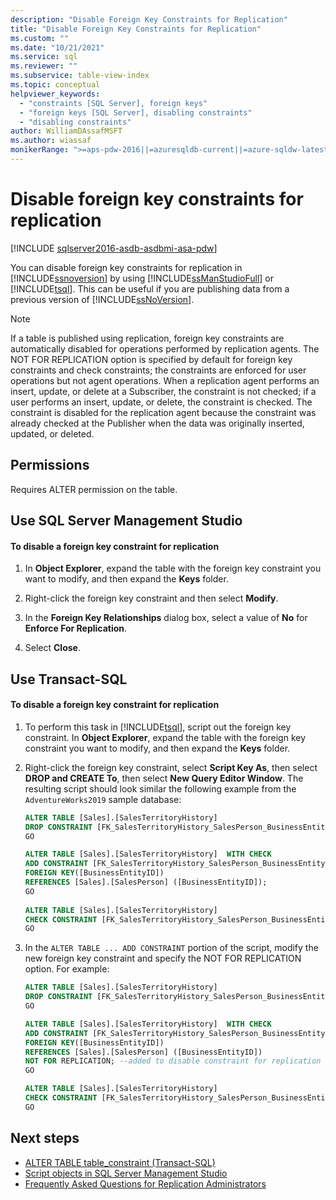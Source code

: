 ```yaml
---
description: "Disable Foreign Key Constraints for Replication"
title: "Disable Foreign Key Constraints for Replication"
ms.custom: ""
ms.date: "10/21/2021"
ms.service: sql
ms.reviewer: ""
ms.subservice: table-view-index
ms.topic: conceptual
helpviewer_keywords: 
  - "constraints [SQL Server], foreign keys"
  - "foreign keys [SQL Server], disabling constraints"
  - "disabling constraints"
author: WilliamDAssafMSFT
ms.author: wiassaf
monikerRange: ">=aps-pdw-2016||=azuresqldb-current||=azure-sqldw-latest||>=sql-server-2016||>=sql-server-linux-2017||=azuresqldb-mi-current"
---
```

# Disable foreign key constraints for replication
[!INCLUDE [sqlserver2016-asdb-asdbmi-asa-pdw](../../includes/applies-to-version/sqlserver2016-asdb-asdbmi-asa-pdw.md)]

  You can disable foreign key constraints for replication in [!INCLUDE[ssnoversion](../../includes/ssnoversion-md.md)] by using [!INCLUDE[ssManStudioFull](../../includes/ssmanstudiofull-md.md)] or [!INCLUDE[tsql](../../includes/tsql-md.md)]. This can be useful if you are publishing data from a previous version of [!INCLUDE[ssNoVersion](../../includes/ssnoversion-md.md)].  
 
> [!NOTE]  
>  If a table is published using replication, foreign key constraints are automatically disabled for operations performed by replication agents. The NOT FOR REPLICATION option is specified by default for foreign key constraints and check constraints; the constraints are enforced for user operations but not agent operations. When a replication agent performs an insert, update, or delete at a Subscriber, the constraint is not checked; if a user performs an insert, update, or delete, the constraint is checked. The constraint is disabled for the replication agent because the constraint was already checked at the Publisher when the data was originally inserted, updated, or deleted.  
  
## <a name="Security"></a><a name="Permissions"></a> Permissions  
 Requires ALTER permission on the table.  
  
##  <a name="SSMSProcedure"></a> Use SQL Server Management Studio  
  
#### To disable a foreign key constraint for replication  
  
1.  In **Object Explorer**, expand the table with the foreign key constraint you want to modify, and then expand the **Keys** folder.  
  
2.  Right-click the foreign key constraint and then select **Modify**.  
  
3.  In the **Foreign Key Relationships** dialog box, select a value of **No** for **Enforce For Replication**.  
  
4.  Select **Close**.  

##  <a name="TsqlProcedure"></a> Use Transact-SQL  
  
#### To disable a foreign key constraint for replication  
  
1.  To perform this task in [!INCLUDE[tsql](../../includes/tsql-md.md)], script out the foreign key constraint. In **Object Explorer**, expand the table with the foreign key constraint you want to modify, and then expand the **Keys** folder.  

2. Right-click the foreign key constraint, select **Script Key As**, then select **DROP and CREATE To**, then select **New Query Editor Window**. The resulting script should look similar the following example from the `AdventureWorks2019` sample database:

    ```sql
    ALTER TABLE [Sales].[SalesTerritoryHistory] 
    DROP CONSTRAINT [FK_SalesTerritoryHistory_SalesPerson_BusinessEntityID]
    GO
    
    ALTER TABLE [Sales].[SalesTerritoryHistory]  WITH CHECK 
    ADD CONSTRAINT [FK_SalesTerritoryHistory_SalesPerson_BusinessEntityID] 
    FOREIGN KEY([BusinessEntityID])
    REFERENCES [Sales].[SalesPerson] ([BusinessEntityID]);
    GO
        
    ALTER TABLE [Sales].[SalesTerritoryHistory] 
    CHECK CONSTRAINT [FK_SalesTerritoryHistory_SalesPerson_BusinessEntityID]
    GO
    ```

3. In the `ALTER TABLE ... ADD CONSTRAINT` portion of the script, modify the new foreign key constraint and specify the NOT FOR REPLICATION option. For example:

    ```sql
    ALTER TABLE [Sales].[SalesTerritoryHistory] 
    DROP CONSTRAINT [FK_SalesTerritoryHistory_SalesPerson_BusinessEntityID]
    GO
    
    ALTER TABLE [Sales].[SalesTerritoryHistory]  WITH CHECK 
    ADD CONSTRAINT [FK_SalesTerritoryHistory_SalesPerson_BusinessEntityID] 
    FOREIGN KEY([BusinessEntityID]) 
    REFERENCES [Sales].[SalesPerson] ([BusinessEntityID]) 
    NOT FOR REPLICATION; --added to disable constraint for replication
    GO
    
    ALTER TABLE [Sales].[SalesTerritoryHistory] 
    CHECK CONSTRAINT [FK_SalesTerritoryHistory_SalesPerson_BusinessEntityID]
    GO
    ```
  
## Next steps
 - [ALTER TABLE table_constraint &#40;Transact-SQL&#41;](../../t-sql/statements/alter-table-table-constraint-transact-sql.md)
 - [Script objects in SQL Server Management Studio](../../ssms/tutorials/scripting-ssms.md)
 - [Frequently Asked Questions for Replication Administrators](../replication/administration/frequently-asked-questions-for-replication-administrators.yml)
  


